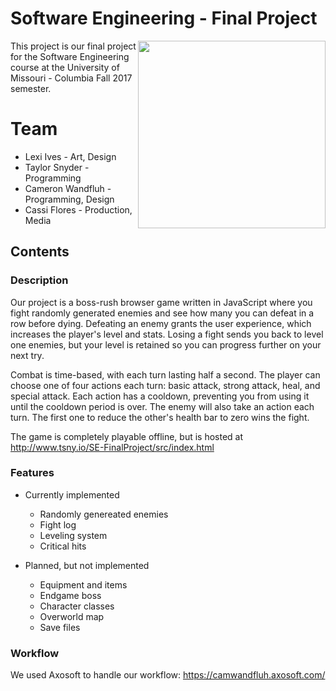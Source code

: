 # Software Engineering - Final Project

<img src="http://tsny.io/SE-FinalProject/src/images/player.png" height=300 align="right">

This project is our final project for the Software Engineering course at the University of Missouri - Columbia Fall 2017 semester.

# Team
 - Lexi Ives - Art, Design
 - Taylor Snyder - Programming
 - Cameron Wandfluh - Programming, Design
 - Cassi Flores - Production, Media

## Contents
### Description
Our project is a boss-rush browser game written in JavaScript where you fight randomly generated enemies and see how many you can defeat in a row before dying. Defeating an enemy grants the user experience, which increases the player's level and stats. Losing a fight sends you back to level one enemies, but your level is retained so you can progress further on your next try. 

Combat is time-based, with each turn lasting half a second. The player can choose one of four actions each turn: basic attack, strong attack, heal, and special attack. Each action has a cooldown, preventing you from using it until the cooldown period is over. The enemy will also take an action each turn. The first one to reduce the other's health bar to zero wins the fight.

The game is completely playable offline, but is hosted at http://www.tsny.io/SE-FinalProject/src/index.html

### Features
- Currently implemented
  - Randomly genereated enemies
  - Fight log
  - Leveling system
  - Critical hits

- Planned, but not implemented
  - Equipment and items
  - Endgame boss
  - Character classes
  - Overworld map
  - Save files
  
### Workflow

We used Axosoft to handle our workflow: <https://camwandfluh.axosoft.com/>

